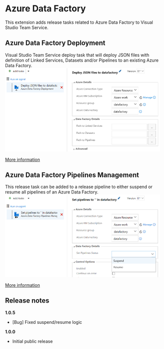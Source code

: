 # Azure Data Factory

This extension adds release tasks related to Azure Data Factory to Visual Studio Team Service.

## Azure Data Factory Deployment

Visual Studio Team Service deploy task that will deploy JSON files with definition of Linked Services, Datasets and/or Pipelines to an existing Azure Data Factory. 
![](images/screenshot-2.png)

[More information](deploy-adf-json/README.md)

## Azure Data Factory Pipelines Management

This release task can be added to a release pipeline to either suspend or resume all pipelines of an Azure Data Factory.
![](images/screenshot-3.png)

[More information](suspend-adf-pipeline/README.md)

## Release notes

**1.0.5**
- [Bug] Fixed suspend/resume logic

**1.0.0**
- Initial public release